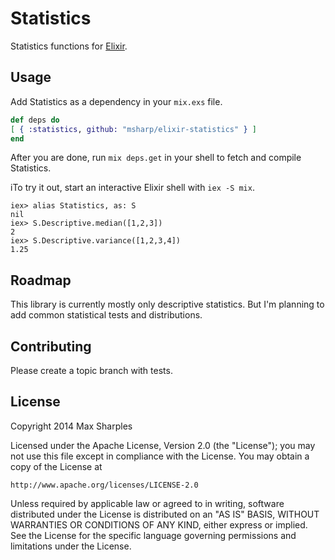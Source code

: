 #  Statistics

Statistics functions for [Elixir](https://github.com/elixir-lang/elixir).

## Usage 

Add Statistics as a dependency in your `mix.exs` file.

```elixir
def deps do
[ { :statistics, github: "msharp/elixir-statistics" } ]
end
```
  
After you are done, run `mix deps.get` in your shell to fetch and compile Statistics. 

iTo try it out, start an interactive Elixir shell with `iex -S mix`.

```iex
iex> alias Statistics, as: S
nil
iex> S.Descriptive.median([1,2,3])
2
iex> S.Descriptive.variance([1,2,3,4])
1.25
```

## Roadmap

This library is currently mostly only descriptive statistics. But I'm planning to add common statistical tests and distributions.


## Contributing

Please create a topic branch with tests.

## License

Copyright 2014 Max Sharples

Licensed under the Apache License, Version 2.0 (the "License");
you may not use this file except in compliance with the License.
You may obtain a copy of the License at

    http://www.apache.org/licenses/LICENSE-2.0

Unless required by applicable law or agreed to in writing, software
distributed under the License is distributed on an "AS IS" BASIS,
WITHOUT WARRANTIES OR CONDITIONS OF ANY KIND, either express or implied.
See the License for the specific language governing permissions and
limitations under the License.

